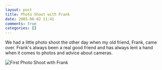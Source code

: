 ```yaml
---
layout: post
title: Photo Shoot with Frank
date: 2005-06-02 11:41
comments: true
categories: []
---
```

We had a little photo shoot the other day when my old friend, Frank, came over. Frank's always been a real good friend and has always lent a hand when it comes to photos and advice about cameras.

<img class="photo" src="http://www.peterfilias.com/wordpress/wp-content/photo_shoot_with_lamb.jpg" alt="First Photo Shoot with Frank" />
